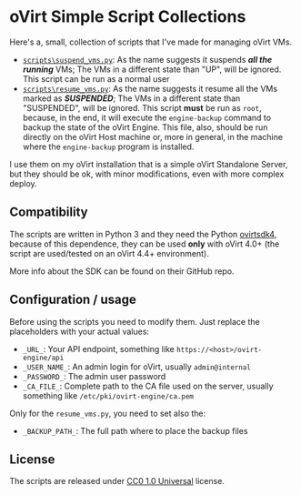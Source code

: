 # oVirt Simple Script Collections

Here's a, small, collection of scripts that I've made for managing oVirt VMs.

* [`scripts\suspend_vms.py`](./scripts/suspend_vms.py): As the name suggests it suspends _**all the running**_ VMs; The VMs in a different state than "UP", will be ignored. This script can be run as a normal user
* [`scripts\resume_vms.py`](./scripts/resume_vms.py): As the name suggests it resume all the VMs marked as _**SUSPENDED**_; The VMs in a different state than "SUSPENDED", will be ignored. This script **must** be run as `root`, because, in the end, it will execute the `engine-backup` command to backup the state of the oVirt Engine. This file, also, should be run directly on the oVirt Host machine or, more in general, in the machine where the `engine-backup` program is installed.

I use them on my oVirt installation that is a simple oVirt Standalone Server, but they should be ok, with minor modifications, even with more complex deploy.

## Compatibility

The scripts are written in Python 3 and they need the Python [ovirtsdk4](https://github.com/oVirt/ovirt-engine-sdk), because of this dependence, they can be used **only** with oVirt 4.0+ (the script are used/tested on an oVirt 4.4+ environment). 

More info about the SDK can be found on their GitHub repo.

## Configuration / usage

Before using the scripts you need to modify them. Just replace the placeholders with your actual values:

* `_URL_`: Your API endpoint, something like `https://<host>/ovirt-engine/api`
* `_USER_NAME_`: An admin login for oVirt, usually `admin@internal`
* `_PASSWORD_`: The admin user password
* `_CA_FILE_`: Complete path to the CA file used on the server, usually something like `/etc/pki/ovirt-engine/ca.pem`

Only for the `resume_vms.py`, you need to set also the:

* `_BACKUP_PATH_`: The full path where to place the backup files

## License

The scripts are released under [CC0 1.0 Universal](./LICENSE) license.